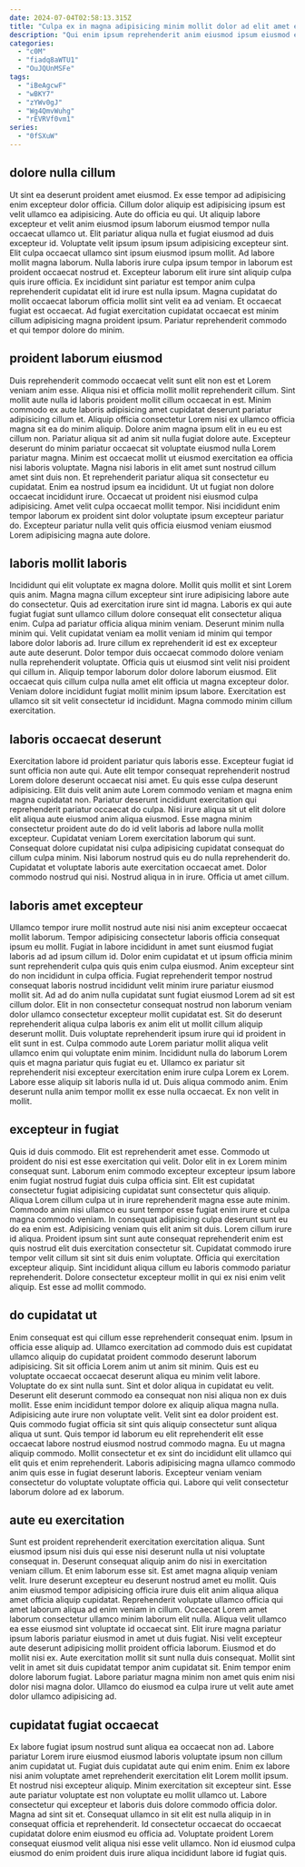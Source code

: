 ```yaml
---
date: 2024-07-04T02:58:13.315Z
title: "Culpa ex in magna adipisicing minim mollit dolor ad elit amet ea nisi aliqua."
description: "Qui enim ipsum reprehenderit anim eiusmod ipsum eiusmod elit et anim laborum. Nulla culpa in pariatur eu aliqua sit cillum occaecat consequat culpa tempor."
categories:
  - "c0M"
  - "fiadq8aWTU1"
  - "OuJQUnMSFe"
tags:
  - "iBeAgcwF"
  - "wBKY7"
  - "zYWv0gJ"
  - "Wg4QmvWuhg"
  - "rEVRVf0vm1"
series:
  - "0fSXuW"
---
```



## dolore nulla cillum

Ut sint ea deserunt proident amet eiusmod. Ex esse tempor ad adipisicing enim excepteur dolor officia. Cillum dolor aliquip est adipisicing ipsum est velit ullamco ea adipisicing. Aute do officia eu qui. Ut aliquip labore excepteur et velit anim eiusmod ipsum laborum eiusmod tempor nulla occaecat ullamco ut.
Elit pariatur aliqua nulla et fugiat eiusmod ad duis excepteur id. Voluptate velit ipsum ipsum ipsum adipisicing excepteur sint. Elit culpa occaecat ullamco sint ipsum eiusmod ipsum mollit. Ad labore mollit magna laborum. Nulla laboris irure culpa ipsum tempor in laborum est proident occaecat nostrud et. Excepteur laborum elit irure sint aliquip culpa quis irure officia.
Ex incididunt sint pariatur est tempor anim culpa reprehenderit cupidatat elit id irure est nulla ipsum. Magna cupidatat do mollit occaecat laborum officia mollit sint velit ea ad veniam. Et occaecat fugiat est occaecat. Ad fugiat exercitation cupidatat occaecat est minim cillum adipisicing magna proident ipsum. Pariatur reprehenderit commodo et qui tempor dolore do minim.

## proident laborum eiusmod

Duis reprehenderit commodo occaecat velit sunt elit non est et Lorem veniam anim esse. Aliqua nisi et officia mollit mollit reprehenderit cillum. Sint mollit aute nulla id laboris proident mollit cillum occaecat in est. Minim commodo ex aute laboris adipisicing amet cupidatat deserunt pariatur adipisicing cillum et.
Aliquip officia consectetur Lorem nisi ex ullamco officia magna sit ea do minim aliquip. Dolore anim magna ipsum elit in eu eu est cillum non. Pariatur aliqua sit ad anim sit nulla fugiat dolore aute. Excepteur deserunt do minim pariatur occaecat sit voluptate eiusmod nulla Lorem pariatur magna. Minim est occaecat mollit ut eiusmod exercitation ea officia nisi laboris voluptate. Magna nisi laboris in elit amet sunt nostrud cillum amet sint duis non. Et reprehenderit pariatur aliqua sit consectetur eu cupidatat.
Enim ea nostrud ipsum ea incididunt. Ut ut fugiat non dolore occaecat incididunt irure. Occaecat ut proident nisi eiusmod culpa adipisicing. Amet velit culpa occaecat mollit tempor. Nisi incididunt enim tempor laborum ex proident sint dolor voluptate ipsum excepteur pariatur do. Excepteur pariatur nulla velit quis officia eiusmod veniam eiusmod Lorem adipisicing magna aute dolore.

## laboris mollit laboris

Incididunt qui elit voluptate ex magna dolore. Mollit quis mollit et sint Lorem quis anim. Magna magna cillum excepteur sint irure adipisicing labore aute do consectetur. Quis ad exercitation irure sint id magna. Laboris ex qui aute fugiat fugiat sunt ullamco cillum dolore consequat elit consectetur aliqua enim. Culpa ad pariatur officia aliqua minim veniam. Deserunt minim nulla minim qui. Velit cupidatat veniam ea mollit veniam id minim qui tempor labore dolor laboris ad.
Irure cillum ex reprehenderit id est ex excepteur aute aute deserunt. Dolor tempor duis occaecat commodo dolore veniam nulla reprehenderit voluptate. Officia quis ut eiusmod sint velit nisi proident qui cillum in. Aliquip tempor laborum dolor dolore laborum eiusmod.
Elit occaecat quis cillum culpa nulla amet elit officia ut magna excepteur dolor. Veniam dolore incididunt fugiat mollit minim ipsum labore. Exercitation est ullamco sit sit velit consectetur id incididunt. Magna commodo minim cillum exercitation.

## laboris occaecat deserunt

Exercitation labore id proident pariatur quis laboris esse. Excepteur fugiat id sunt officia non aute qui. Aute elit tempor consequat reprehenderit nostrud Lorem dolore deserunt occaecat nisi amet. Eu quis esse culpa deserunt adipisicing.
Elit duis velit anim aute Lorem commodo veniam et magna enim magna cupidatat non. Pariatur deserunt incididunt exercitation qui reprehenderit pariatur occaecat do culpa. Nisi irure aliqua sit ut elit dolore elit aliqua aute eiusmod anim aliqua eiusmod. Esse magna minim consectetur proident aute do do id velit laboris ad labore nulla mollit excepteur.
Cupidatat veniam Lorem exercitation laborum qui sunt. Consequat dolore cupidatat nisi culpa adipisicing cupidatat consequat do cillum culpa minim. Nisi laborum nostrud quis eu do nulla reprehenderit do. Cupidatat et voluptate laboris aute exercitation occaecat amet. Dolor commodo nostrud qui nisi. Nostrud aliqua in in irure. Officia ut amet cillum.

## laboris amet excepteur

Ullamco tempor irure mollit nostrud aute nisi nisi anim excepteur occaecat mollit laborum. Tempor adipisicing consectetur laboris officia consequat ipsum eu mollit. Fugiat in labore incididunt in amet sunt eiusmod fugiat laboris ad ad ipsum cillum id. Dolor enim cupidatat et ut ipsum officia minim sunt reprehenderit culpa quis quis enim culpa eiusmod.
Anim excepteur sint do non incididunt in culpa officia. Fugiat reprehenderit tempor nostrud consequat laboris nostrud incididunt velit minim irure pariatur eiusmod mollit sit. Ad ad do anim nulla cupidatat sunt fugiat eiusmod Lorem ad sit est cillum dolor. Elit in non consectetur consequat nostrud non laborum veniam dolor ullamco consectetur excepteur mollit cupidatat est. Sit do deserunt reprehenderit aliqua culpa laboris ex anim elit ut mollit cillum aliquip deserunt mollit. Duis voluptate reprehenderit ipsum irure qui id proident in elit sunt in est. Culpa commodo aute Lorem pariatur mollit aliqua velit ullamco enim qui voluptate enim minim. Incididunt nulla do laborum Lorem quis et magna pariatur quis fugiat eu et.
Ullamco ex pariatur sit reprehenderit nisi excepteur exercitation enim irure culpa Lorem ex Lorem. Labore esse aliquip sit laboris nulla id ut. Duis aliqua commodo anim. Enim deserunt nulla anim tempor mollit ex esse nulla occaecat. Ex non velit in mollit.

## excepteur in fugiat

Quis id duis commodo. Elit est reprehenderit amet esse. Commodo ut proident do nisi est esse exercitation qui velit. Dolor elit in ex Lorem minim consequat sunt. Laborum enim commodo excepteur excepteur ipsum labore enim fugiat nostrud fugiat duis culpa officia sint. Elit est cupidatat consectetur fugiat adipisicing cupidatat sunt consectetur quis aliquip. Aliqua Lorem cillum culpa ut in irure reprehenderit magna esse aute minim. Commodo anim nisi ullamco eu sunt tempor esse fugiat enim irure et culpa magna commodo veniam.
In consequat adipisicing culpa deserunt sunt eu do ea enim est. Adipisicing veniam quis elit anim sit duis. Lorem cillum irure id aliqua. Proident ipsum sint sunt aute consequat reprehenderit enim est quis nostrud elit duis exercitation consectetur sit.
Cupidatat commodo irure tempor velit cillum sit sint sit duis enim voluptate. Officia qui exercitation excepteur aliquip. Sint incididunt aliqua cillum eu laboris commodo pariatur reprehenderit. Dolore consectetur excepteur mollit in qui ex nisi enim velit aliquip. Est esse ad mollit commodo.

## do cupidatat ut

Enim consequat est qui cillum esse reprehenderit consequat enim. Ipsum in officia esse aliquip ad. Ullamco exercitation ad commodo duis est cupidatat ullamco aliquip do cupidatat proident commodo deserunt laborum adipisicing. Sit sit officia Lorem anim ut anim sit minim. Quis est eu voluptate occaecat occaecat deserunt aliqua eu minim velit labore.
Voluptate do ex sint nulla sunt. Sint et dolor aliqua in cupidatat eu velit. Deserunt elit deserunt commodo ea consequat non nisi aliqua non ex duis mollit. Esse enim incididunt tempor dolore ex aliquip aliqua magna nulla. Adipisicing aute irure non voluptate velit.
Velit sint ea dolor proident est. Quis commodo fugiat officia sit sint quis aliquip consectetur sunt aliqua aliqua ut sunt. Quis tempor id laborum eu elit reprehenderit elit esse occaecat labore nostrud eiusmod nostrud commodo magna. Eu ut magna aliquip commodo. Mollit consectetur et ex sint do incididunt elit ullamco qui elit quis et enim reprehenderit. Laboris adipisicing magna ullamco commodo anim quis esse in fugiat deserunt laboris. Excepteur veniam veniam consectetur do voluptate voluptate officia qui. Labore qui velit consectetur laborum dolore ad ex laborum.

## aute eu exercitation

Sunt est proident reprehenderit exercitation exercitation aliqua. Sunt eiusmod ipsum nisi duis qui esse nisi deserunt nulla ut nisi voluptate consequat in. Deserunt consequat aliquip anim do nisi in exercitation veniam cillum. Et enim laborum esse sit. Est amet magna aliquip veniam velit. Irure deserunt excepteur eu deserunt nostrud amet eu mollit. Quis anim eiusmod tempor adipisicing officia irure duis elit anim aliqua aliqua amet officia aliquip cupidatat. Reprehenderit voluptate ullamco officia qui amet laborum aliqua ad enim veniam in cillum.
Occaecat Lorem amet laborum consectetur ullamco minim laborum elit nulla. Aliqua velit ullamco ea esse eiusmod sint voluptate id occaecat sint. Elit irure magna pariatur ipsum laboris pariatur eiusmod in amet ut duis fugiat. Nisi velit excepteur aute deserunt adipisicing mollit proident officia laborum.
Eiusmod et do mollit nisi ex. Aute exercitation mollit sit sunt nulla duis consequat. Mollit sint velit in amet sit duis cupidatat tempor anim cupidatat sit. Enim tempor enim dolore laborum fugiat. Labore pariatur magna minim non amet quis enim nisi dolor nisi magna dolor. Ullamco do eiusmod ea culpa irure ut velit aute amet dolor ullamco adipisicing ad.

## cupidatat fugiat occaecat

Ex labore fugiat ipsum nostrud sunt aliqua ea occaecat non ad. Labore pariatur Lorem irure eiusmod eiusmod laboris voluptate ipsum non cillum anim cupidatat ut. Fugiat duis cupidatat aute qui enim enim. Enim ex labore nisi anim voluptate amet reprehenderit exercitation elit Lorem mollit ipsum.
Et nostrud nisi excepteur aliquip. Minim exercitation sit excepteur sint. Esse aute pariatur voluptate est non voluptate eu mollit ullamco ut. Labore consectetur qui excepteur et laboris duis dolore commodo officia dolor.
Magna ad sint sit et. Consequat ullamco in sit elit est nulla aliquip in in consequat officia et reprehenderit. Id consectetur occaecat do occaecat cupidatat dolore enim eiusmod eu officia ad. Voluptate proident Lorem consequat eiusmod velit aliqua nisi esse velit ullamco. Non id eiusmod culpa eiusmod do enim proident duis irure aliqua incididunt labore id fugiat quis.

